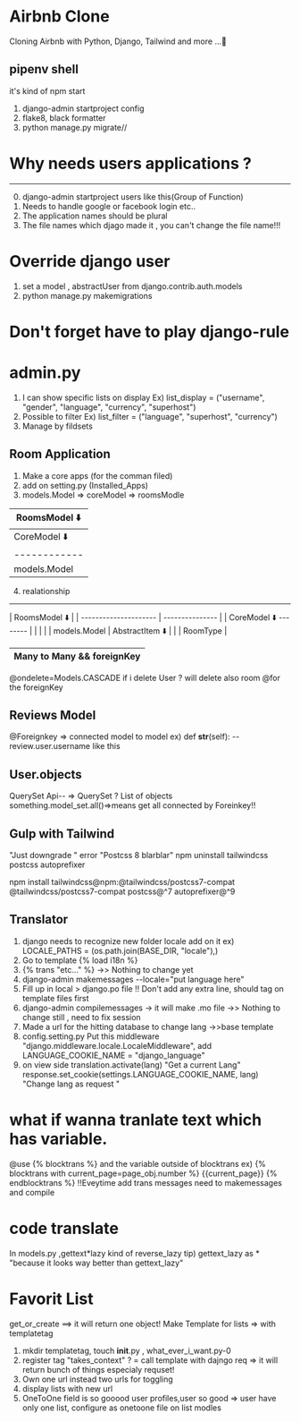 # Airbnb Clone

Cloning Airbnb with Python, Django, Tailwind and more ...🧡

## pipenv shell

it's kind of npm start

1. django-admin startproject config
2. flake8, black formatter
3. python manage.py migrate//

# Why needs users applications ?

---

0. django-admin startproject users like this(Group of Function)
1. Needs to handle google or facebook login etc..
2. The application names should be plural
3. The file names which djago made it , you can't change the file name!!!

# Override django user

1. set a model , abstractUser from django.contrib.auth.models
2. python manage.py makemigrations

# Don't forget have to play django-rule

# admin.py

1. I can show specific lists on display
   Ex) list_display = ("username", "gender", "language", "currency", "superhost")
2. Possible to filter
   Ex) list_filter = ("language", "superhost", "currency")
3. Manage by fildsets

## Room Application

1. Make a core apps (for the comman filed)
2. add on setting.py (Installed_Apps)
3. models.Model => coreModel => roomsModle

| RoomsModel ⬇️ |
| ------------- |
| CoreModel ⬇️  |
| ------------  |
| models.Model  |

4. realationship

---

| RoomsModel ⬇️         |
| --------------------- | --------------- |
| CoreModel ⬇️ -------- |
|                       |                 |
| models.Model          | AbstractItem ⬇️ |
|                       | RoomType        |

| Many to Many && foreignKey |
| -------------------------- |

@ondelete=Models.CASCADE if i delete User ? will delete also room
@for the foreignKey

## Reviews Model

@Foreignkey => connected model to model
ex) def **str**(self):
--review.user.username like this

## User.objects

QuerySet Api--
=> QuerySet ? List of objects
something.model_set.all()=>means get all connected by Foreinkey!!

## Gulp with Tailwind

"Just downgrade "
error "Postcss 8 blarblar"
npm uninstall tailwindcss postcss autoprefixer

npm install tailwindcss@npm:@tailwindcss/postcss7-compat @tailwindcss/postcss7-compat postcss@^7 autoprefixer@^9

## Translator

1. django needs to recognize new folder locale add on it
   ex) LOCALE_PATHS = (os.path.join(BASE_DIR, "locale"),)
2. Go to template {% load i18n %}
3. {% trans "etc..." %}
   ->> Nothing to change yet
4. django-admin makemessages --locale="put language here"
5. Fill up in local > django.po file
   !! Don't add any extra line, should tag on template files first
6. django-admin compilemessages -> it will make .mo file
   ->> Nothing to change still , need to fix session
7. Made a url for the hitting database to change lang ->>base template
8. config.setting.py
   Put this middleware "django.middleware.locale.LocaleMiddleware",
   add LANGUAGE_COOKIE_NAME = "django_language"
9. on view side
   translation.activate(lang) "Get a current Lang"
   response.set_cookie(settings.LANGUAGE_COOKIE_NAME, lang) "Change lang as request "

# what if wanna tranlate text which has variable.

@use {% blocktrans %} and the variable outside of blocktrans
ex) {% blocktrans with current_page=page_obj.number %} {{current_page}} {% endblocktrans %}
!!Eveytime add trans messages need to makemessages and compile

# code translate

In models.py ,gettext*lazy kind of reverse_lazy
tip) gettext_lazy as * "because it looks way better than gettext_lazy"

# Favorit List

get_or_create ==> it will return one object!
Make Template for lists => with templatetag

1. mkdir templatetag, touch **init**.py , what_ever_i_want.py-0
2. register tag "takes_context" ? = call template with dajngo req
   => it will return bunch of things especialy requset!
3. Own one url instead two urls for toggling
4. display lists with new url
5. OneToOne field is so gooood user profiles,user so good
   => user have only one list, configure as onetoone file on list modles
